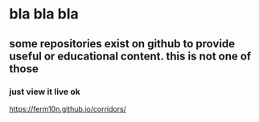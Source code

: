# bla bla bla

## some repositories exist on github to provide useful or educational content. this is not one of those

### just view it live ok
https://ferm10n.github.io/corridors/
